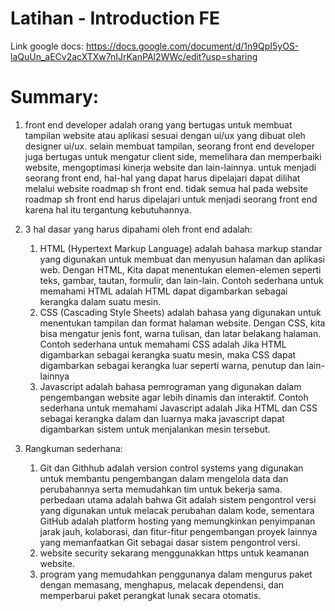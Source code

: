 # Latihan - Introduction FE
Link google docs: https://docs.google.com/document/d/1n9QpI5yOS-laQuUn_aECv2acXTXw7nIJrKanPAl2WWc/edit?usp=sharing

# Summary:
1. front end developer adalah orang yang bertugas untuk membuat tampilan website atau aplikasi sesuai dengan ui/ux yang dibuat oleh designer ui/ux. selain membuat tampilan, seorang front end developer juga bertugas untuk mengatur client side, memelihara dan memperbaiki website, mengoptimasi kinerja website dan lain-lainnya. untuk menjadi seorang front end, hal-hal yang dapat harus dipelajari dapat dilihat melalui website roadmap sh front end.
tidak semua hal pada website roadmap sh front end harus dipelajari untuk menjadi seorang front end karena hal itu tergantung kebutuhannya.

2. 3 hal dasar yang harus dipahami oleh front end adalah:
    1. HTML (Hypertext Markup Language) adalah bahasa markup standar yang digunakan untuk membuat dan menyusun halaman dan aplikasi web. Dengan HTML, Kita dapat menentukan elemen-elemen seperti teks, gambar, tautan, formulir, dan lain-lain. Contoh sederhana untuk memahami HTML adalah HTML dapat digambarkan sebagai kerangka dalam suatu mesin.
    2. CSS (Cascading Style Sheets) adalah bahasa yang digunakan untuk menentukan tampilan dan format halaman website. Dengan CSS, kita bisa mengatur jenis font, warna tulisan, dan latar belakang halaman. Contoh sederhana untuk memahami CSS adalah Jika HTML digambarkan sebagai kerangka suatu mesin, maka CSS dapat digambarkan sebagai kerangka luar seperti warna, penutup dan lain-lainnya
    3. Javascript adalah bahasa pemrograman yang digunakan dalam pengembangan website agar lebih dinamis dan interaktif. Contoh sederhana untuk memahami Javascript adalah Jika HTML dan CSS sebagai kerangka dalam dan luarnya maka javascript dapat digambarkan sistem untuk menjalankan mesin tersebut.

3. Rangkuman sederhana:
    1. Git dan Githhub adalah version control systems yang digunakan untuk membantu pengembangan dalam mengelola data dan perubahannya serta memudahkan tim untuk bekerja sama. perbedaan utama adalah bahwa Git adalah sistem pengontrol versi yang digunakan untuk melacak perubahan dalam kode, sementara GitHub adalah platform hosting yang memungkinkan penyimpanan jarak jauh, kolaborasi, dan fitur-fitur pengembangan proyek lainnya yang memanfaatkan Git sebagai dasar sistem pengontrol versi.
    2. website security sekarang menggunakkan https untuk keamanan website.
    3. program yang memudahkan penggunanya dalam mengurus paket dengan memasang, menghapus, melacak dependensi, dan memperbarui paket perangkat lunak secara otomatis.

